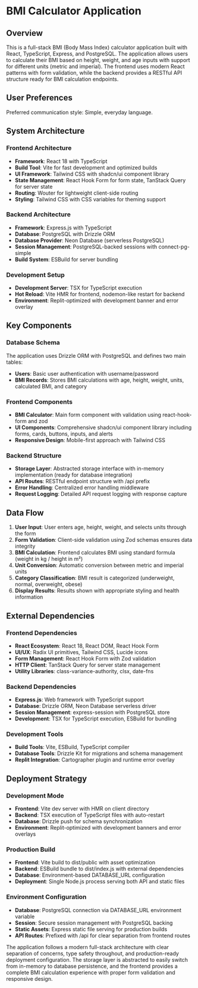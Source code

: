 # BMI Calculator Application

## Overview

This is a full-stack BMI (Body Mass Index) calculator application built with React, TypeScript, Express, and PostgreSQL. The application allows users to calculate their BMI based on height, weight, and age inputs with support for different units (metric and imperial). The frontend uses modern React patterns with form validation, while the backend provides a RESTful API structure ready for BMI calculation endpoints.

## User Preferences

Preferred communication style: Simple, everyday language.

## System Architecture

### Frontend Architecture
- **Framework**: React 18 with TypeScript
- **Build Tool**: Vite for fast development and optimized builds
- **UI Framework**: Tailwind CSS with shadcn/ui component library
- **State Management**: React Hook Form for form state, TanStack Query for server state
- **Routing**: Wouter for lightweight client-side routing
- **Styling**: Tailwind CSS with CSS variables for theming support

### Backend Architecture
- **Framework**: Express.js with TypeScript
- **Database**: PostgreSQL with Drizzle ORM
- **Database Provider**: Neon Database (serverless PostgreSQL)
- **Session Management**: PostgreSQL-backed sessions with connect-pg-simple
- **Build System**: ESBuild for server bundling

### Development Setup
- **Development Server**: TSX for TypeScript execution
- **Hot Reload**: Vite HMR for frontend, nodemon-like restart for backend
- **Environment**: Replit-optimized with development banner and error overlay

## Key Components

### Database Schema
The application uses Drizzle ORM with PostgreSQL and defines two main tables:
- **Users**: Basic user authentication with username/password
- **BMI Records**: Stores BMI calculations with age, height, weight, units, calculated BMI, and category

### Frontend Components
- **BMI Calculator**: Main form component with validation using react-hook-form and zod
- **UI Components**: Comprehensive shadcn/ui component library including forms, cards, buttons, inputs, and alerts
- **Responsive Design**: Mobile-first approach with Tailwind CSS

### Backend Structure
- **Storage Layer**: Abstracted storage interface with in-memory implementation (ready for database integration)
- **API Routes**: RESTful endpoint structure with /api prefix
- **Error Handling**: Centralized error handling middleware
- **Request Logging**: Detailed API request logging with response capture

## Data Flow

1. **User Input**: User enters age, height, weight, and selects units through the form
2. **Form Validation**: Client-side validation using Zod schemas ensures data integrity
3. **BMI Calculation**: Frontend calculates BMI using standard formula (weight in kg / height in m²)
4. **Unit Conversion**: Automatic conversion between metric and imperial units
5. **Category Classification**: BMI result is categorized (underweight, normal, overweight, obese)
6. **Display Results**: Results shown with appropriate styling and health information

## External Dependencies

### Frontend Dependencies
- **React Ecosystem**: React 18, React DOM, React Hook Form
- **UI/UX**: Radix UI primitives, Tailwind CSS, Lucide icons
- **Form Management**: React Hook Form with Zod validation
- **HTTP Client**: TanStack Query for server state management
- **Utility Libraries**: class-variance-authority, clsx, date-fns

### Backend Dependencies
- **Express.js**: Web framework with TypeScript support
- **Database**: Drizzle ORM, Neon Database serverless driver
- **Session Management**: express-session with PostgreSQL store
- **Development**: TSX for TypeScript execution, ESBuild for bundling

### Development Tools
- **Build Tools**: Vite, ESBuild, TypeScript compiler
- **Database Tools**: Drizzle Kit for migrations and schema management
- **Replit Integration**: Cartographer plugin and runtime error overlay

## Deployment Strategy

### Development Mode
- **Frontend**: Vite dev server with HMR on client directory
- **Backend**: TSX execution of TypeScript files with auto-restart
- **Database**: Drizzle push for schema synchronization
- **Environment**: Replit-optimized with development banners and error overlays

### Production Build
- **Frontend**: Vite build to dist/public with asset optimization
- **Backend**: ESBuild bundle to dist/index.js with external dependencies
- **Database**: Environment-based DATABASE_URL configuration
- **Deployment**: Single Node.js process serving both API and static files

### Environment Configuration
- **Database**: PostgreSQL connection via DATABASE_URL environment variable
- **Session**: Secure session management with PostgreSQL backing
- **Static Assets**: Express static file serving for production builds
- **API Routes**: Prefixed with /api for clear separation from frontend routes

The application follows a modern full-stack architecture with clear separation of concerns, type safety throughout, and production-ready deployment configuration. The storage layer is abstracted to easily switch from in-memory to database persistence, and the frontend provides a complete BMI calculation experience with proper form validation and responsive design.